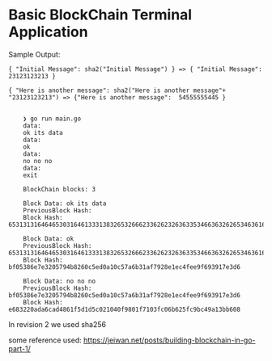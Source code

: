 # Basic BlockChain Terminal Application

Sample Output:

    { "Initial Message": sha2("Initial Message") } => { "Initial Message": 23123123213 }

    { "Here is another message": sha2("Here is another message"+ "23123123213") => {"Here is another message":  54555555445 }


        ❯ go run main.go 
        data:
        ok its data
        data:
        ok
        data:
        no no no
        data:
        exit

        BlockChain blocks: 3

        Block Data: ok its data
        PreviousBlock Hash: 
        Block Hash: 65313131646465303164613331383265326662336262326363353466363262653463616135653332326361616233306562386264653465663062373766383430

        Block Data: ok
        PreviousBlock Hash: 65313131646465303164613331383265326662336262326363353466363262653463616135653332326361616233306562386264653465663062373766383430
        Block Hash: bf05386e7e3205794b8260c5ed0a10c57a6b31af7928e1ec4fee9f693917e3d6

        Block Data: no no no
        PreviousBlock Hash: bf05386e7e3205794b8260c5ed0a10c57a6b31af7928e1ec4fee9f693917e3d6
        Block Hash: e683220ada6cad4861f5d1d5c021040f9801f7103fc06b625fc9bc49a13bb608

In revision 2 we used sha256 


some reference used:   https://jeiwan.net/posts/building-blockchain-in-go-part-1/
